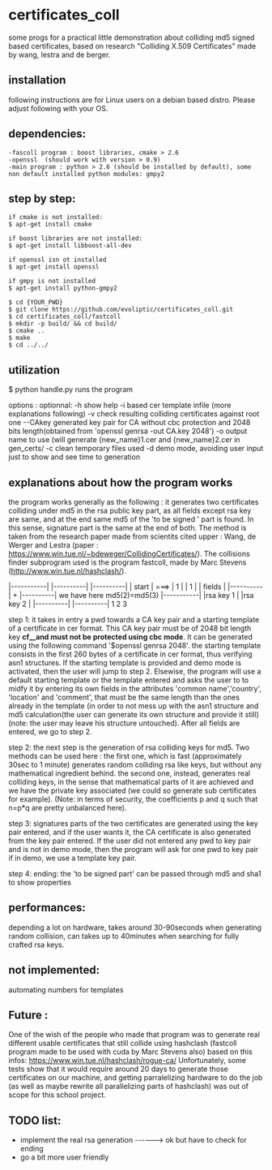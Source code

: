 # certificates_coll
some progs for a practical little demonstration about colliding md5 signed based certificates, based on research "Colliding X.509 Certificates" made by wang, lestra and de berger.

installation
------------
following instructions are for Linux users on a debian based distro. Please adjust following with your OS.

  dependencies:
  -------------
	-fascoll program : boost libraries, cmake > 2.6
	-openssl  (should work with version > 0.9)
	-main program : python > 2.6 (should be installed by default), some non default installed python modules: gmpy2

  step by step:
  -------------
	if cmake is not installed:
	$ apt-get install cmake

	if boost libraries are not installed:
	$ apt-get install libboost-all-dev

	if openssl isn ot installed
	$ apt-get install openssl

	if gmpy is not installed
	$ apt-get install python-gmpy2
	
	$ cd {YOUR_PWD}
	$ git clone https://github.com/evoliptic/certificates_coll.git
	$ cd certificates_coll/fastcoll
	$ mkdir -p build/ && cd build/
	$ cmake ..
	$ make
	$ cd ../../




utilization
-----------
  $ python handle.py runs the program

  options :
	optionnal:
	  -h show help
	  -i based cer template infile (more explanations following)
	  -v check resulting colliding certificates against root one
	  --CAkey generated key pair for CA without cbc protection and 2048 bits length(obtained from 'openssl genrsa -out CA.key 2048')
	  -o output name to use (will generate {new_name}1.cer and {new_name}2.cer in gen_certs/
	  -c clean temporary files used
	  -d demo mode, avoiding user input just to show and see time to generation



explanations about how the program works
----------------------------------------
the program works generally as the following :
it generates two certificates colliding under md5 in the rsa public key part, as all fields except rsa key are same, and at the end same md5 of the 'to be signed ' part is found. In this sense, signature part is the same at the end of both. The method is taken from the research paper made from scientits cited upper : Wang, de Werger and Lestra (paper : https://www.win.tue.nl/~bdeweger/CollidingCertificates/). The collisions finder subprogram used is the program fastcoll, made by Marc Stevens (http://www.win.tue.nl/hashclash/).


|-----------|      |----------|    |----------|
| start     | ===> |     1    |    |     1    |
| fields    |      |----------|  + |----------|            we have here md5(2)=md5(3)
|-----------|      |rsa key 1 |    |rsa key 2 |
                   |----------|    |----------|
     1                  2               3

step 1:
it takes in entry a pwd towards a CA key pair and a starting template of a certificate in cer format.
This CA key pair must be of 2048 bit length key __cf__and must not be protected using cbc mode__. It can be generated using the following command '$openssl genrsa 2048'.
the starting template consists in the first 260 bytes of a certificate in cer format, thus verifying asn1 structures.
If the starting template is provided and demo mode is activated, then the user will jump to step 2. Elsewise, the program will use a default starting template or the template entered and asks the user to to midfy it by entering its own fields in the attributes 'common name','country', 'location' and 'comment', that must be the same length than the ones already in the template (in order to not mess up with the asn1 structure and md5 calculation(the user can generate its own structure and provide it still)(note: the user may leave his structure untouched).
After all fields are entered, we go to step 2.

step 2:
the next step is the generation of rsa colliding keys for md5. Two methods can be used here :
the first one, which is fast (approximately 30sec to 1 minute) generates random colliding rsa like keys, but without any mathematical ingredient behind.
the second one, instead, generates real colliding keys, in the sense that mathematical parts of it are achieved and we have the private key associated (we could so generate sub certificates for example). (Note: in terms of security, the coefficients p and q such that n=p*q are pretty unbalanced here).

step 3:
signatures parts of the two certificates are generated using the key pair entered, and if the user wants it, the CA certificate is also generated from the key pair entered. If the user did not entered any pwd to key pair and is not in demo mode, then the program will ask for one pwd to key pair if in demo, we use a template key pair.

step 4:
ending: the 'to be signed part' can be passed through md5 and sha1 to show properties

performances:
-------------
depending a lot on hardware, takes around 30-90seconds when generating random collision, can takes up to 40minutes when searching for fully crafted rsa keys.


not implemented:
----------------
automating numbers for templates


Future :
--------
One of the wish of the people who made that program was to generate real different usable certificates that still collide using hashclash (fastcoll program made to be used with cuda by Marc Stevens also) based on this infos: https://www.win.tue.nl/hashclash/rogue-ca/
Unfortunately, some tests show that it would require around 20 days to generate those certificates on our machine, and getting parralelizing hardware to do the job (as well as maybe rewrite all parallelizing parts of hashclash) was out of scope for this school project.



TODO list:
----------
- implement the real rsa generation ------> ok but have to check for ending
- go a bit more user friendly

